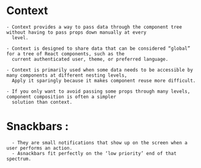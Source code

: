 # Context
    - Context provides a way to pass data through the component tree without having to pass props down manually at every
      level.

    - Context is designed to share data that can be considered “global” for a tree of React components, such as the
      current authenticated user, theme, or preferred language.

    - Context is primarily used when some data needs to be accessible by many components at different nesting levels, 
      Apply it sparingly because it makes component reuse more difficult.  

    - If you only want to avoid passing some props through many levels, component composition is often a simpler 
      solution than context.    

# Snackbars :

      - They are small notifications that show up on the screen when a user performs an action.
      - Asnackbars fit perfectly on the ‘low priority’ end of that spectrum.